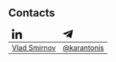 <!--
## Hi there 👋
-->

<!--
**smirnovlad/smirnovlad** is a ✨ _special_ ✨ repository because its `README.md` (this file) appears on your GitHub profile.

Here are some ideas to get you started:

- 🔭 I’m currently working on ...
- 🌱 I’m currently learning ...
- 👯 I’m looking to collaborate on ...
- 🤔 I’m looking for help with ...
- 💬 Ask me about ...
- 📫 How to reach me: ...
- 😄 Pronouns: ...
- ⚡ Fun fact: ...
-->

<!--
- 🎓 4th year student at [MIPT](https://mipt.ru/english)
- 🍋 Currently working on Recommendation systems at [Yandex.Lavka](https://lavka.yandex.ru/)
-->

<!--
## Blog posts

 - 👨‍💻 [My internship experience at Yandex](https://habr.com/ru/articles/854740/)
-->

## Contacts
<table>
    <thead>
      <tr>
      <td><img height="20px" src="https://github.com/AlexRoar/alexroar/raw/main/assets/linkedin.svg"></td>  
      <td><img height="20px" src="https://github.com/AlexRoar/alexroar/raw/main/assets/telegram.svg"></td>  
<!--       <td><img height="20px" src="https://github.com/AlexRoar/alexroar/raw/main/assets/gmail.svg"></td>   -->
      </tr>
    </thead>
    <tbody>
      <tr>
      <td><a href="https://www.linkedin.com/in/karantonisvs/">Vlad Smirnov</a></td>  
      <td><a href="https://t.me/karantonis/">@karantonis</a></td>  
<!--       <td><a href="mailto:...">...</a></td> -->
      </tr>
    </tbody>
</table>
